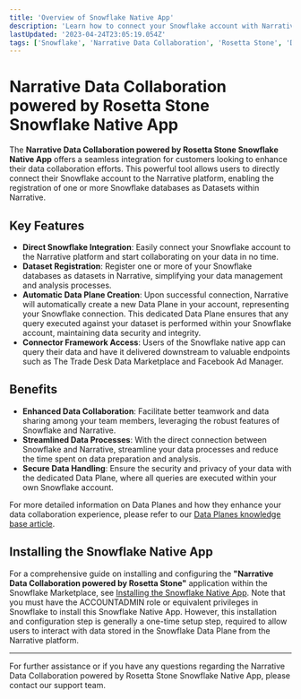 ```yaml
---
title: 'Overview of Snowflake Native App'
description: 'Learn how to connect your Snowflake account with Narrative for enhanced data collaboration, leveraging the power of Rosetta Stone.'
lastUpdated: '2023-04-24T23:05:19.054Z'
tags: ['Snowflake', 'Narrative Data Collaboration', 'Rosetta Stone', 'Data Integration']
---
```


# Narrative Data Collaboration powered by Rosetta Stone Snowflake Native App

The **Narrative Data Collaboration powered by Rosetta Stone Snowflake Native App** offers a seamless integration for customers looking to enhance their data collaboration efforts. This powerful tool allows users to directly connect their Snowflake account to the Narrative platform, enabling the registration of one or more Snowflake databases as Datasets within Narrative.

## Key Features

- **Direct Snowflake Integration**: Easily connect your Snowflake account to the Narrative platform and start collaborating on your data in no time.
- **Dataset Registration**: Register one or more of your Snowflake databases as datasets in Narrative, simplifying your data management and analysis processes.
- **Automatic Data Plane Creation**: Upon successful connection, Narrative will automatically create a new Data Plane in your account, representing your Snowflake connection. This dedicated Data Plane ensures that any query executed against your dataset is performed within your Snowflake account, maintaining data security and integrity.
- **Connector Framework Access**: Users of the Snowflake native app can query their data and have it delivered downstream to valuable endpoints such as The Trade Desk Data Marketplace and Facebook Ad Manager. 

## Benefits

- **Enhanced Data Collaboration**: Facilitate better teamwork and data sharing among your team members, leveraging the robust features of Snowflake and Narrative.
- **Streamlined Data Processes**: With the direct connection between Snowflake and Narrative, streamline your data processes and reduce the time spent on data preparation and analysis.
- **Secure Data Handling**: Ensure the security and privacy of your data with the dedicated Data Plane, where all queries are executed within your own Snowflake account.

For more detailed information on Data Planes and how they enhance your data collaboration experience, please refer to our [Data Planes knowledge base article](#).

## Installing the Snowflake Native App

For a comprehensive guide on installing and configuring the **"Narrative Data Collaboration powered by Rosetta Stone"** application within the Snowflake Marketplace, see [Installing the Snowflake Native App](/knowledge-base/how-to-guides/connectors/snowflake-native-app/snowflake-native-app-install-guide). Note that you must have the ACCOUNTADMIN role or equivalent privileges in Snowflake to install this Snowflake Native App.  However, this installation and configuration step is generally a one-time setup step, required to allow users to interact with data stored in the Snowflake Data Plane from the Narrative platform. 

---

For further assistance or if you have any questions regarding the Narrative Data Collaboration powered by Rosetta Stone Snowflake Native App, please contact our support team.
